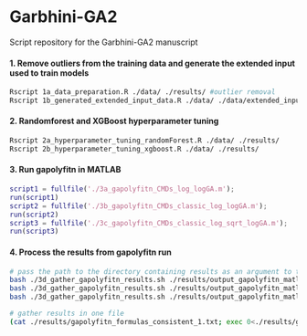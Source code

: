 # Garbhini-GA2
Script repository for the Garbhini-GA2 manuscript

#### 1. Remove outliers from the training data and generate the extended input used to train models 
```bash
Rscript 1a_data_preparation.R ./data/ ./results/ #outlier removal
Rscript 1b_generated_extended_input_data.R ./data/ ./data/extended_input_set/
```
#### 2. Randomforest and XGBoost hyperparameter tuning
```bash
Rscript 2a_hyperparameter_tuning_randomForest.R ./data/ ./results/
Rscript 2b_hyperparameter_tuning_xgboost.R ./data/ ./results/
```
#### 3. Run gapolyfitn in MATLAB
```Matlab
script1 = fullfile('./3a_gapolyfitn_CMDs_log_logGA.m');
run(script1)
script2 = fullfile('./3b_gapolyfitn_CMDs_classic_log_logGA.m');
run(script2)
script3 = fullfile('./3c_gapolyfitn_CMDs_classic_log_sqrt_logGA.m');
run(script3)
```
#### 4. Process the results from gapolyfitn run
```bash
# pass the path to the directory containing results as an argument to the bash script
bash ./3d_gather_gapolyfitn_results.sh ./results/output_gapolyfitn_matlab_log
bash ./3d_gather_gapolyfitn_results.sh ./results/output_gapolyfitn_matlab_classic_log
bash ./3d_gather_gapolyfitn_results.sh ./results/output_gapolyfitn_matlab_classic_log_sqrt/

# gather results in one file
(cat ./results/gapolyfitn_formulas_consistent_1.txt; exec 0<./results/gapolyfitn_formulas_consistent_2.txt; read HEADER; cat; exec 0<./results/gapolyfitn_formulas_consistent_3.txt; read HEADER; cat) > ./results/gapolyfitn_formulas_consistent.txt
```

